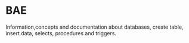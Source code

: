 # BAE
 Information,concepts  and documentation about databases, create table, insert data, selects, procedures and triggers.

